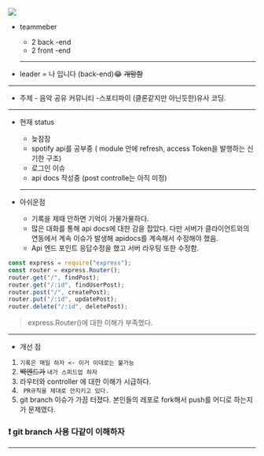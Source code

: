 ![](https://images.velog.io/images/ww3ysq/post/67efab94-a246-4bcc-b599-b75166cbc9ea/2022-03-03_1.43.13.png)

- teammeber

  - 2 back -end
  - 2 front -end

  ***

- leader = 나 입니다 (back-end)😂 ~~개망함~~

---

- 주제 - 음악 공유 커뮤니티 -스포티파이 (클론같지만 아닌듯한)유사 코딩.

---

- 현재 status

  - 늦잠잠
  - spotify api를 공부중 ( module 안에 refresh, access Token을 발행하는 신기한 구조)
  - 로그인 이슈
  - api docs 작성중 (post controlle는 아직 미정)

  ***

- 아쉬운점
  - 기록을 제때 안하면 기억이 가물가물하다.
    <br>
  - 많은 대화를 통해 api docs에 대한 감을 잡았다. 다만 서버가 클라이언트와의 연동에서 계속 이슈가 발생해 apidocs를 계속해서 수정해야 했음.
    <br>
  - Api 엔드 포인트 응답수정을 했고 서버 라우팅 또한 수정함.
    <br>

```jsx
const express = require("express");
const router = express.Router();
router.get("/", findPost);
router.get("/:id", findUserPost);
router.post("/", createPost);
router.put("/:id", updatePost);
router.delete("/:id", deletePost);
```

> express.Router()에 대한 이해가 부족했다.

---

- 개선 점

1.  `기록은 매일 하자 <- 이거 이대로는 불가능`
2.  ~~백엔드가~~ `내가 스피드업 하자 `
3.  라우터와 controller 에 대한 이해가 시급하다.
4.  ` PR규칙을 제대로 안지키고 있다.`
5.  git branch 이슈가 가끔 터졌다. 본인들의 레포로 fork해서 push를 어디로 하는지가 문제였다.

### ❗ git branch 사용 다같이 이해하자

---
